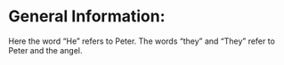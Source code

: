 # General Information:

Here the word “He” refers to Peter. The words “they” and “They” refer to Peter and the angel.